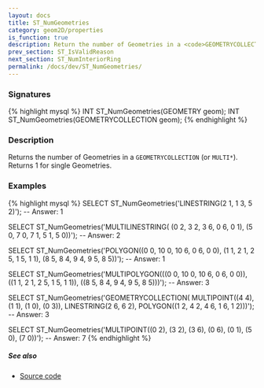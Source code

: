 ```yaml
---
layout: docs
title: ST_NumGeometries
category: geom2D/properties
is_function: true
description: Return the number of Geometries in a <code>GEOMETRYCOLLECTION</code>
prev_section: ST_IsValidReason
next_section: ST_NumInteriorRing
permalink: /docs/dev/ST_NumGeometries/
---
```


### Signatures

{% highlight mysql %}
INT ST_NumGeometries(GEOMETRY geom);
INT ST_NumGeometries(GEOMETRYCOLLECTION geom);
{% endhighlight %}

### Description

Returns the number of Geometries in a `GEOMETRYCOLLECTION` (or
`MULTI*`). Returns 1 for single Geometries.

<!-- This function does not seem to be SFS. Is it SQL-MM? -->

### Examples

{% highlight mysql %}
SELECT ST_NumGeometries('LINESTRING(2 1, 1 3, 5 2)');
-- Answer: 1

SELECT ST_NumGeometries('MULTILINESTRING(
                             (0 2, 3 2, 3 6, 0 6, 0 1),
                             (5 0, 7 0, 7 1, 5 1, 5 0))');
-- Answer: 2

SELECT ST_NumGeometries('POLYGON((0 0, 10 0, 10 6, 0 6, 0 0),
                                 (1 1, 2 1, 2 5, 1 5, 1 1),
                                 (8 5, 8 4, 9 4, 9 5, 8 5))');
-- Answer: 1

SELECT ST_NumGeometries('MULTIPOLYGON(((0 0, 10 0, 10 6, 0 6, 0 0)),
                                      ((1 1, 2 1, 2 5, 1 5, 1 1)),
                                      ((8 5, 8 4, 9 4, 9 5, 8 5)))');
-- Answer: 3

SELECT ST_NumGeometries('GEOMETRYCOLLECTION(
                           MULTIPOINT((4 4), (1 1), (1 0), (0 3)),
                           LINESTRING(2 6, 6 2),
                           POLYGON((1 2, 4 2, 4 6, 1 6, 1 2)))');
-- Answer: 3

SELECT ST_NumGeometries('MULTIPOINT((0 2), (3 2), (3 6), (0 6),
                                    (0 1), (5 0), (7 0))');
-- Answer: 7
{% endhighlight %}

##### See also

* <a href="https://github.com/orbisgis/h2gis/blob/master/h2gis-functions/src/main/java/org/h2gis/functions/spatial/properties/ST_NumGeometries.java" target="_blank">Source code</a>
